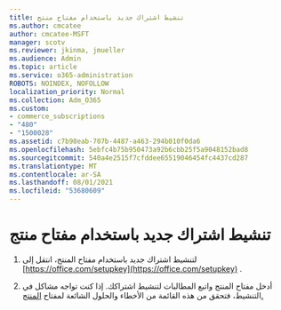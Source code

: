 ```yaml
---
title: تنشيط اشتراك جديد باستخدام مفتاح منتج
ms.author: cmcatee
author: cmcatee-MSFT
manager: scotv
ms.reviewer: jkinma, jmueller
ms.audience: Admin
ms.topic: article
ms.service: o365-administration
ROBOTS: NOINDEX, NOFOLLOW
localization_priority: Normal
ms.collection: Adm_O365
ms.custom:
- commerce_subscriptions
- "480"
- "1500028"
ms.assetid: c7b98eab-707b-4487-a463-294b010f0da6
ms.openlocfilehash: 5ebfc4b75b950473a92b6cbb25f5a9048152bad8
ms.sourcegitcommit: 540a4e2515f7cfddee65519046454fc4437cd287
ms.translationtype: MT
ms.contentlocale: ar-SA
ms.lasthandoff: 08/01/2021
ms.locfileid: "53680609"
---
```

# <a name="activate-a-new-subscription-with-a-product-key"></a>تنشيط اشتراك جديد باستخدام مفتاح منتج

1. لتنشيط اشتراك جديد باستخدام مفتاح المنتج، انتقل إلى [https://office.com/setupkey](https://office.com/setupkey) .

2. أدخل مفتاح المنتج واتبع المطالبات لتنشيط اشتراكك. إذا كنت تواجه مشاكل في التنشيط، فتحقق من هذه القائمة من الأخطاء والحلول الشائعة لمفتاح [المنتج.](https://docs.microsoft.com/microsoft-365/commerce/product-key-errors-and-solutions)